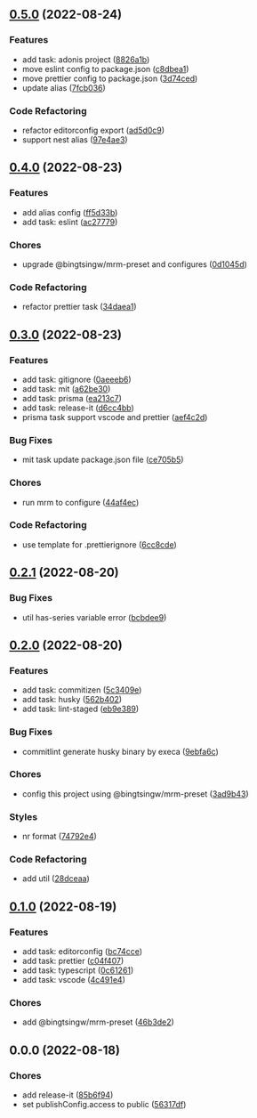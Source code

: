 

## [0.5.0](https://github.com/bingtsingw/mrm-preset/compare/0.4.0...0.5.0) (2022-08-24)


### Features

* add task: adonis project ([8826a1b](https://github.com/bingtsingw/mrm-preset/commit/8826a1b4d25cb02dfd11bcdc985d3e351dbfe786))
* move eslint config to package.json ([c8dbea1](https://github.com/bingtsingw/mrm-preset/commit/c8dbea1761cdcfa56ecc2f9a27933719e86fb74d))
* move prettier config to package.json ([3d74ced](https://github.com/bingtsingw/mrm-preset/commit/3d74ced7be6b8a8de16185edb2c79cb06a2491d5))
* update alias ([7fcb036](https://github.com/bingtsingw/mrm-preset/commit/7fcb0367ed40713504b3595773a5bbbcb183f8e5))


### Code Refactoring

* refactor editorconfig export ([ad5d0c9](https://github.com/bingtsingw/mrm-preset/commit/ad5d0c9ba4f73240ae28a1f5f80b47d9d6cfd79f))
* support nest alias ([97e4ae3](https://github.com/bingtsingw/mrm-preset/commit/97e4ae38884c01099fca6aff93857a04992841d9))

## [0.4.0](https://github.com/bingtsingw/mrm-preset/compare/0.3.0...0.4.0) (2022-08-23)


### Features

* add alias config ([ff5d33b](https://github.com/bingtsingw/mrm-preset/commit/ff5d33b5b69bb19dc056df02f378252ca9288ad4))
* add task: eslint ([ac27779](https://github.com/bingtsingw/mrm-preset/commit/ac2777989b6627056becde3f02ec3bfb6dd1158f))


### Chores

* upgrade @bingtsingw/mrm-preset and configures ([0d1045d](https://github.com/bingtsingw/mrm-preset/commit/0d1045dabc8898f46589299fd3025910ee392ca4))


### Code Refactoring

* refactor prettier task ([34daea1](https://github.com/bingtsingw/mrm-preset/commit/34daea1aaeac6bd550fb6d762ebd3ebaf69beff0))

## [0.3.0](https://github.com/bingtsingw/mrm-preset/compare/0.2.1...0.3.0) (2022-08-23)


### Features

* add task: gitignore ([0aeeeb6](https://github.com/bingtsingw/mrm-preset/commit/0aeeeb68f80690c9c9142d2d9243c24aec4aa809))
* add task: mit ([a62be30](https://github.com/bingtsingw/mrm-preset/commit/a62be3043b5bd6e8872eaef254952af42487aab5))
* add task: prisma ([ea213c7](https://github.com/bingtsingw/mrm-preset/commit/ea213c74fb5c56ca9bf3a2da9807875eef95e3f2))
* add task: release-it ([d6cc4bb](https://github.com/bingtsingw/mrm-preset/commit/d6cc4bb8b8f957bf85e26d7135f3341c193124f4))
* prisma task support vscode and prettier ([aef4c2d](https://github.com/bingtsingw/mrm-preset/commit/aef4c2d16ce6d854e5a7a93066812ce68d72caf4))


### Bug Fixes

* mit task update package.json file ([ce705b5](https://github.com/bingtsingw/mrm-preset/commit/ce705b5a91d2fc51bf63586053563b813f0af4f9))


### Chores

* run mrm to configure ([44af4ec](https://github.com/bingtsingw/mrm-preset/commit/44af4eca9e68dbc1fa0f803418e849b0b770cbc1))


### Code Refactoring

* use template for .prettierignore ([6cc8cde](https://github.com/bingtsingw/mrm-preset/commit/6cc8cdecea336498929fbda49909f5558bbd07d0))

## [0.2.1](https://github.com/bingtsingw/mrm-preset/compare/0.2.0...0.2.1) (2022-08-20)


### Bug Fixes

* util has-series variable error ([bcbdee9](https://github.com/bingtsingw/mrm-preset/commit/bcbdee974af51c3c80a59e630f31ce700dbbffb8))

## [0.2.0](https://github.com/bingtsingw/mrm-preset/compare/0.1.0...0.2.0) (2022-08-20)


### Features

* add task: commitizen ([5c3409e](https://github.com/bingtsingw/mrm-preset/commit/5c3409efa4711e0decc15a64ad39afb2b1c6447c))
* add task: husky ([562b402](https://github.com/bingtsingw/mrm-preset/commit/562b402173e674cd9fea16493a55c712e97f7661))
* add task: lint-staged ([eb9e389](https://github.com/bingtsingw/mrm-preset/commit/eb9e389a3663861e4c53c8673261c1efe46c98a0))


### Bug Fixes

* commitlint generate husky binary by execa ([9ebfa6c](https://github.com/bingtsingw/mrm-preset/commit/9ebfa6ca3c496cbe0d659b557eea73a10d87133f))


### Chores

* config this project using @bingtsingw/mrm-preset ([3ad9b43](https://github.com/bingtsingw/mrm-preset/commit/3ad9b4354aa442a2d6e617ce139815b0803d4b1c))


### Styles

* nr format ([74792e4](https://github.com/bingtsingw/mrm-preset/commit/74792e45a12408548bd568c448cbab8e774ede51))


### Code Refactoring

* add util ([28dceaa](https://github.com/bingtsingw/mrm-preset/commit/28dceaa34314f43c019b31d50ac95d39d64da98d))

## [0.1.0](https://github.com/bingtsingw/mrm-preset/compare/0.0.0...0.1.0) (2022-08-19)

### Features

- add task: editorconfig ([bc74cce](https://github.com/bingtsingw/mrm-preset/commit/bc74ccecb3c1d9c9a7357bf53966ab8630d753f1))
- add task: prettier ([c04f407](https://github.com/bingtsingw/mrm-preset/commit/c04f407057526ef1aa22d15d74cf3481c140c0e3))
- add task: typescript ([0c61261](https://github.com/bingtsingw/mrm-preset/commit/0c612614cfa672b8d165725297b814377586737f))
- add task: vscode ([4c491e4](https://github.com/bingtsingw/mrm-preset/commit/4c491e46f91542a8360bfd810182122c0027b3b6))

### Chores

- add @bingtsingw/mrm-preset ([46b3de2](https://github.com/bingtsingw/mrm-preset/commit/46b3de2a9c7d864886ca5d6e94ae96364c5afe40))

## 0.0.0 (2022-08-18)

### Chores

- add release-it ([85b6f94](https://github.com/bingtsingw/mrm-preset/commit/85b6f94fafbc2b3c3910fb69f4add96e204e767b))
- set publishConfig.access to public ([56317df](https://github.com/bingtsingw/mrm-preset/commit/56317df27c0e929e7375dd05e087fb14d944255d))
